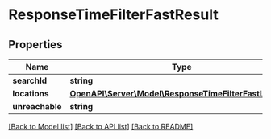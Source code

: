 # ResponseTimeFilterFastResult

## Properties
Name | Type | Description | Notes
------------ | ------------- | ------------- | -------------
**searchId** | **string** |  | 
**locations** | [**OpenAPI\Server\Model\ResponseTimeFilterFastLocation**](ResponseTimeFilterFastLocation.md) |  | 
**unreachable** | **string** |  | 

[[Back to Model list]](../README.md#documentation-for-models) [[Back to API list]](../README.md#documentation-for-api-endpoints) [[Back to README]](../README.md)


